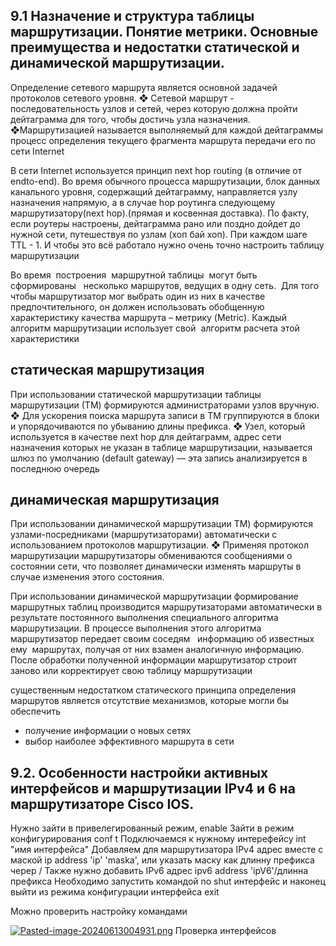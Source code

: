 ## 9.1 Назначение и структура таблицы маршрутизации. Понятие метрики. Основные преимущества и недостатки статической и динамической маршрутизации.


Определение сетевого маршрута является основной задачей протоколов сетевого уровня. 
	❖ Сетевой маршрут - последовательность узлов и сетей, через которую должна пройти дейтаграмма для того, чтобы достичь узла назначения. 
	❖Маршрутизацией называется выполняемый для каждой дейтаграммы процесс определения текущего фрагмента маршрута передачи его по сети Internet
	
В сети Internet используется принцип next hop routing (в отличие от endto-end).
Во время обычного процесса маршрутизации, блок данных канального уровня, содержащий дейтаграмму, направляется узлу назначения напрямую, а в случае hop роутинга следующему маршрутизатору(next hop).(прямая и косвенная доставка). По факту, если роутеры настроены, дейтаграмма рано или поздно дойдет до нужной сети, путешествуя по узлам (хоп бай хоп). При каждом шаге TTL - 1. 
И чтобы это всё работало нужно очень точно настроить таблицу маршрутизации 

Во время  построения  маршрутной таблицы  могут быть  сформированы   несколько маршрутов, ведущих в одну сеть.  Для того чтобы маршрутизатор мог выбрать один из них в качестве предпочтительного, он должен использовать обобщенную характеристику качества маршрута – метрику (Metric). Каждый алгоритм маршрутизации использует свой  алгоритм расчета этой характеристики

статическая маршрутизация
---
При использовании статической маршрутизации таблицы маршрутизации (ТМ) формируются администраторами узлов вручную. ❖ Для ускорения поиска маршрута записи в TM группируются в блоки и упорядочиваются по убыванию длины префикса. ❖ Узел, который используется в качестве next hop для дейтаграмм, адрес сети назначения которых не указан в таблице маршрутизации, называется шлюз по умолчанию (default gateway) — эта запись анализируется в последнюю очередь

динамическая маршрутизация
---
При использовании динамической маршрутизации ТМ) формируются узлами-посредниками (маршрутизаторами) автоматически с использованием протоколов маршрутизации. ❖ Применяя протокол маршрутизации маршрутизаторы обмениваются сообщениями о состоянии сети, что позволяет динамически изменять маршруты в случае изменения этого состояния.

При использовании динамической маршрутизации формирование маршрутных таблиц производится маршрутизаторами автоматически в результате постоянного выполнения специального алгоритма маршрутизации. В процессе выполнения этого алгоритма маршрутизатор передает своим соседям   информацию об известных ему  маршрутах, получая от них взамен аналогичную информацию. После обработки полученной информации маршрутизатор строит заново или корректирует свою таблицу маршрутизации

существенным недостатком статического принципа определения маршрутов является отсутствие механизмов, которые могли бы обеспечить

- получение информации о новых сетях
- выбор наиболее эффективного маршрута в сети


## 9.2. Особенности настройки активных интерфейсов и маршрутизации IPv4 и 6 на маршрутизаторе Cisco IOS.

Нужно зайти в привелегированный режим, 
	enable
Зайти в режим конфигурирования
	conf t 
Подключаемся к нужному интерефейсу 
	int "имя интерфейса"
Добавляем для маршрутизатора IPv4 адрес вместе с маской 
	ip address 'ip'  'maska', или указать маску как длинну префикса череp / 
Также нужно добавить IPv6 адрес
	ipv6 address 'ipV6'/длинна префикса 
Необходимо запустить командой no shut интерфейс
и наконец выйти из режима конфигурации интерфейса 
	exit
	
Можно проверить настройку командами

[![Pasted-image-20240613004931.png](https://i.postimg.cc/tgxfGts3/Pasted-image-20240613004931.png)](https://postimg.cc/v1GXWnLT)
Проверка интерфейсов 
